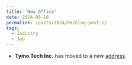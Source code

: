 ```yaml
---
title: 'New Office'
date: 2024-08-18
permalink: /posts/2024/08/blog-post-1/
tags:
  - Industry
  - Job
---
```


- **Tymo Tech Inc.** has moved to a new [address](https://map.baidu.com/poi/%E6%B2%88%E9%98%B3%E5%A4%A9%E7%9B%AE%E7%A7%91%E6%8A%80%E6%9C%89%E9%99%90%E5%85%AC%E5%8F%B8/@13750722.159588246,5109929.750711458,19z?uid=8b945f36f8acd9c24bcc4a83&ugc_type=3&ugc_ver=1&device_ratio=1&compat=1&pcevaname=pc4.1&querytype=detailConInfo&da_src=shareurl).




